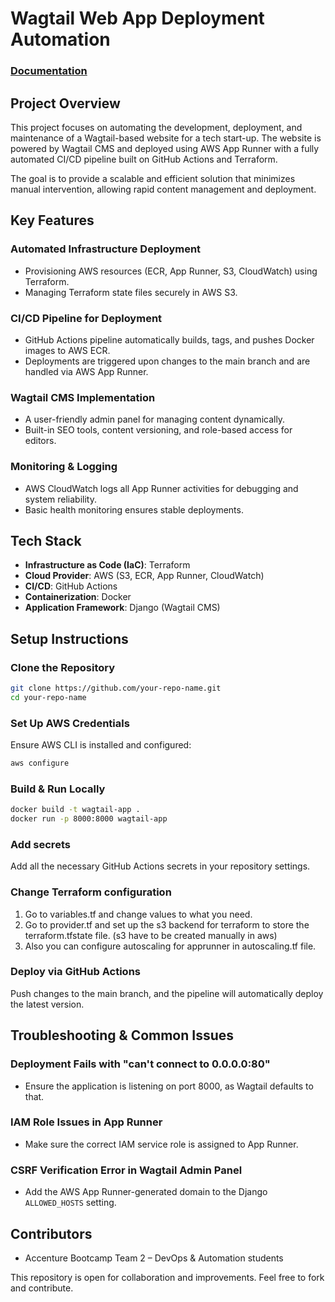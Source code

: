 # Wagtail Web App Deployment Automation 

### [Documentation](https://docs.google.com/document/d/1pGZhLO8rN69eQyHd8a6YEKhT17V5GSBGqogni_wwsXQ/edit?usp=sharing) 

## Project Overview
This project focuses on automating the development, deployment, and maintenance of a Wagtail-based website for a tech start-up. The website is powered by Wagtail CMS and deployed using AWS App Runner with a fully automated CI/CD pipeline built on GitHub Actions and Terraform.

The goal is to provide a scalable and efficient solution that minimizes manual intervention, allowing rapid content management and deployment.

## Key Features
### Automated Infrastructure Deployment
- Provisioning AWS resources (ECR, App Runner, S3, CloudWatch) using Terraform.
- Managing Terraform state files securely in AWS S3.

### CI/CD Pipeline for Deployment
- GitHub Actions pipeline automatically builds, tags, and pushes Docker images to AWS ECR.
- Deployments are triggered upon changes to the main branch and are handled via AWS App Runner.

### Wagtail CMS Implementation
- A user-friendly admin panel for managing content dynamically.
- Built-in SEO tools, content versioning, and role-based access for editors.

### Monitoring & Logging
- AWS CloudWatch logs all App Runner activities for debugging and system reliability.
- Basic health monitoring ensures stable deployments.

## Tech Stack
- **Infrastructure as Code (IaC)**: Terraform
- **Cloud Provider**: AWS (S3, ECR, App Runner, CloudWatch)
- **CI/CD**: GitHub Actions
- **Containerization**: Docker
- **Application Framework**: Django (Wagtail CMS)

## Setup Instructions
### Clone the Repository
```bash
git clone https://github.com/your-repo-name.git
cd your-repo-name
```

### Set Up AWS Credentials
Ensure AWS CLI is installed and configured:
```bash
aws configure
```

### Build & Run Locally
```bash
docker build -t wagtail-app .
docker run -p 8000:8000 wagtail-app
```
### Add secrets
Add all the necessary GitHub Actions secrets in your repository settings.

### Change Terraform configuration
1. Go to variables.tf and change values to what you need.
2. Go to provider.tf and set up the s3 backend for terraform to store the terraform.tfstate file. (s3 have to be created manually in aws)
3. Also you can configure autoscaling for apprunner in autoscaling.tf file.

### Deploy via GitHub Actions
Push changes to the main branch, and the pipeline will automatically deploy the latest version.

## Troubleshooting & Common Issues
### Deployment Fails with "can't connect to 0.0.0.0:80"
- Ensure the application is listening on port 8000, as Wagtail defaults to that.

### IAM Role Issues in App Runner
- Make sure the correct IAM service role is assigned to App Runner.

### CSRF Verification Error in Wagtail Admin Panel
- Add the AWS App Runner-generated domain to the Django `ALLOWED_HOSTS` setting.

## Contributors
- Accenture Bootcamp Team 2 – DevOps & Automation students

This repository is open for collaboration and improvements. Feel free to fork and contribute.
